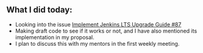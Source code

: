 ## What I did today:
- Looking into the issue [Implement Jenkins LTS Upgrade Guide #87](https://github.com/jenkins-infra/docs.jenkins.io/issues/87)
- Making draft code to see if it works or not, and I have also mentioned its implementation in my proposal.
- I plan to discuss this with my mentors in the first weekly meeting.
